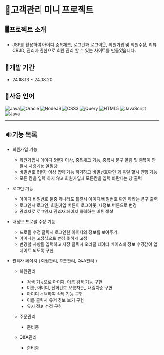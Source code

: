 # 🤞고객관리 미니 프로젝트

## 🖥프로젝트 소개

+ JSP를 활용하여 아이디 중복체크, 로그인과 로그아웃, 회원가입 및 회원수정, 리뷰 CRUD, 관리자 권한으로 회원 관리 할 수 있는 사이트를 만들었습니다.

## 📅개발 기간

+ 24.08.13 ~ 24.08.20

## 🎃사용 언어

![Java](https://img.shields.io/badge/java-%23ED8B00.svg?style=for-the-badge&logo=openjdk&logoColor=white)
![Oracle](https://img.shields.io/badge/Oracle-F80000?style=for-the-badge&logo=oracle&logoColor=white)
![NodeJS](https://img.shields.io/badge/node.js-6DA55F?style=for-the-badge&logo=node.js&logoColor=white)
![CSS3](https://img.shields.io/badge/css3-%231572B6.svg?style=for-the-badge&logo=css3&logoColor=white)
![jQuery](https://img.shields.io/badge/jquery-%230769AD.svg?style=for-the-badge&logo=jquery&logoColor=white)
![HTML5](https://img.shields.io/badge/html5-%23E34F26.svg?style=for-the-badge&logo=html5&logoColor=white)
![JavaScript](https://img.shields.io/badge/javascript-%23323330.svg?style=for-the-badge&logo=javascript&logoColor=%23F7DF1E)
![Java](https://img.shields.io/badge/java-%23ED8B00.svg?style=for-the-badge&logo=openjdk&logoColor=white)

---

## 🔉기능 목록

- 회원가입 기능

  - 회원가입시 아이디 5글자 이상, 중복체크 기능, 중복시 문구 알림 및 중복이 안될시 사용가능 알림창 
  - 비밀번호 6글자 이상 입력 가능 하게하고 비밀번호확인 과 동일 할시 진행 가능
  - 모든 칸을 입력 하지 않고 회원가입시 모든칸을 입력 바란다는 창 출력

- 로그인 기능

  - 아이디 비밀번호 둘중 하나라도 틀릴시 아이디/비밀번호 확인 하라는 문구 출력
  - 로그인시 로그인, 회원가입 버튼이 로그아웃, 내정보 버튼으로 변경
  - 관리자로 로그인시 관리자 페이지 클릭하는 버튼 생성

- 내정보 프로필 수정 기능

  - 프로필 수정 클릭시 로그인한 아이디의 정보를 보여주기.
  - 아이디는 고정값으로 변경 못하게 고정
  - 변경할 사항들 입력하고 저장 클릭시 오라클 데이터 베이스에 정보 수정값이 업데이트 되도록 구현

- 관리자 페이지 ( 회원관리, 주문관리, Q&A관리 )

  - 회원관리

    - 검색 기능으로 아이디, 이름 검색 기능 구현
    - 이름, 아이디, 전화번호 오름차순,, 내림차순 구현
    - 아이디 선택하여 삭제 기능 구현
    - 이름 클릭시 유저 정보 보기 구현
    - 유저 정보 수정 구현

  - 주문관리

    - 준비중

  - Q&A관리

    - 준비중



